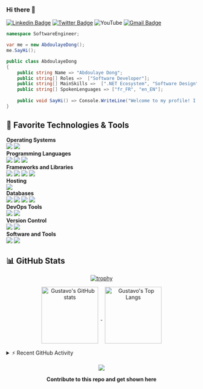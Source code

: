 ### Hi there 👋

[![Linkedin Badge](https://img.shields.io/badge/-abdoulayedong-blue?style=flat&logo=Linkedin&logoColor=white&link=https://https://www.linkedin.com/in/abdoulaye-dong-446497160/)](https://www.linkedin.com/in/abdoulaye-dong-446497160/)
[![Twitter Badge](https://img.shields.io/badge/-@AbdoulayeDong-1ca0f1?style=flat&labelColor=1ca0f1&logo=twitter&logoColor=white&link=https://twitter.com/AbdoulayeDong)](https://twitter.com/intent/follow?original_referer=https%3A%2F%2Fgithub.com%2Fluismatosluna&screen_name=abdoulayedong)
![YouTube](https://img.shields.io/badge/abdoulayedong-%23FF0000.svg?style=flat&logo=YouTube&logoColor=white)
[![Gmail Badge](https://img.shields.io/badge/-abdoulayedong-c14438?style=flat&logo=Gmail&logoColor=white&link=mailto:abdoulayedong@gmail.com)](mailto:abdoulayedong@gmail.com)


```c#
namespace SoftwareEngineer;

var me = new AbdoulayeDong();
me.SayHi();

public class AbdoulayeDong
{
    public string Name => "Abdoulaye Dong";
    public string[] Roles =>  ["Software Developer"];
    public string[] MainSkills =>  [".NET Ecosystem", "Software Design"];
    public string[] SpokenLenguages => ["fr_FR", "en_EN"];
    
    public void SayHi() => Console.WriteLine("Welcome to my profile! I'm a software engineer enthousiaste about software design and best practice of development.");
}
```

## 🔧 Favorite Technologies & Tools

**Operating Systems**<br>
![](https://img.shields.io/badge/-Linux-informational?style=flat&logo=linux&logoColor=white&color=FCC624)
![](https://img.shields.io/badge/-Windows-informational?style=flat&logo=windows&logoColor=white&color=0078D6)
<br>
**Programming Languages**<br>
![](https://img.shields.io/badge/-Csharp-informational?style=flat&logo=csharp&logoColor=white&color=4EAA25)
![](https://img.shields.io/badge/-JavaScript-informational?style=flat&logo=javascript&logoColor=white&color=F7DF1E)
![](https://img.shields.io/badge/-TypeScript-informational?style=flat&logo=typescript&logoColor=white&color=1ca0f1)
<br>
**Frameworks and Libraries**<br>
![](https://img.shields.io/badge/.NET-5C2D91?style=flat&logo=.net&logoColor=white)
![](https://img.shields.io/badge/Xamarin-3199DC?style=flat&logo=xamarin&logoColor=white)
![](https://img.shields.io/badge/Angular-%23117AC9.svg?style=flat&logo=Angular&logoColor=white&color=E23237)
![](https://img.shields.io/badge/-Material-informational?style=flat&logo=material-design&logoColor=white&color=757575)
<br>
**Hosting**<br>
![](https://img.shields.io/badge/firebase-%23039BE5.svg?style=flat&logo=firebase)
<br>
**Databases**<br>
![](https://img.shields.io/badge/Microsoft%20SQL%20Sever-CC2927?style=flat&logo=microsoft%20sql%20server&logoColor=white)
![](https://img.shields.io/badge/mysql-%2300f.svg?style=flat&logo=mysql&logoColor=white)
![](https://img.shields.io/badge/firebase-%23039BE5.svg?style=flat&logo=firebase)
![](https://img.shields.io/badge/sqlite-%2307405e.svg?style=flat&logo=sqlite&logoColor=white)
<br>
**DevOps Tools**<br>
![](https://img.shields.io/badge/-Azure_DevOps-informational?style=flat&logo=azure&color=2496ED)
![](https://img.shields.io/badge/-App_Center-informational?style=flat&logo=azure&color=cb2e63)
<br>
**Version Control**<br>
![](https://img.shields.io/badge/-Git-informational?style=flat&logo=git&logoColor=white&color=F05032)
![](https://img.shields.io/badge/github-%23121011.svg?style=flat&logo=github&logoColor=white)
<br>
**Software and Tools**<br>
![](https://img.shields.io/badge/Visual%20Studio-5C2D91.svg?style=flate&logo=visual-studio&logoColor=white)
![](https://img.shields.io/badge/-VS_Code-informational?style=flat&logo=visual-studio-code&logoColor=white&color=007ACC)


## 📊 GitHub Stats

<div align="center">

  [![trophy](https://github-profile-trophy.vercel.app/?username=aizendong&theme=flat&&column=4&margin-w=15&margin-h=15)](https://github.com/ryo-ma/github-profile-trophy)

</div>

<div align="center">
  <a href="https://github.com/anuraghazra/github-readme-stats">
    <img align="center" height="150px" style="margin:0px 7px 15px 7px;" src="https://github-readme-stats.vercel.app/api?username=aizendong&count_private=true&show_icons=true&include_all_commits=true" alt="Gustavo's GitHub stats" />
  </a>

  <a href="https://github.com/anuraghazra/github-readme-stats">
    <img align="center" height="150px" style="margin:0px 7px 15px 7px;" src="https://github-readme-stats.vercel.app/api/top-langs/?username=aizendong&layout=compact&langs_count=8" alt="Gustavo's Top Langs" />
  </a>
</div>

<details>
  <summary>⚡ Recent GitHub Activity</summary>
<div>
<a href="https://github.com/ashutosh00710/github-readme-activity-graph"><img style="margin:15px 7px 15px 7px;" src="https://denvercoder1-activity-graph.herokuapp.com/graph/?username=aizendong&bg_color=1F222E&color=F8D866&line=F85D7F&point=FFFFFF&hide_border=true" alt="luismts's Activity Graph" /></a>
</div>
     
</details>

<div align="center">
<!--![visitors](https://visitor-badge.laobi.icu/badge?page_id=aizendong.aizendong)](url)-->
<br>

<a href = "https://github.com/aizendong/aizendong/graphs/contributors">
<img src = "https://contrib.rocks/image?repo=aizendong/aizendong"/>
</a>

**Contribute to this repo and get shown here**

</div>


